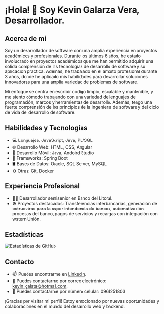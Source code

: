 # ¡Hola! 👋 Soy Kevin Galarza Vera, Desarrollador.

## Acerca de mí
Soy un desarrollador de software con una amplia experiencia en proyectos académicos y profesionales. Durante los últimos 6 años, he estado involucrado en proyectos académicos que me han permitido adquirir una sólida comprensión de las tecnologías de desarrollo de software y su aplicación práctica. Además, he trabajado en el ámbito profesional durante 3 años, donde he aplicado mis habilidades para desarrollar soluciones innovadoras para una amplia variedad de problemas de software.

Mi enfoque se centra en escribir código limpio, escalable y mantenible, y me siento cómodo trabajando con una variedad de lenguajes de programación, marcos y herramientas de desarrollo. Además, tengo una fuerte comprensión de los principios de la ingeniería de software y del ciclo de vida del desarrollo de software.

## Habilidades y Tecnologías
- 💻 Lenguajes: JavaScript, Java, PL/SQL
- 🌐 Desarrollo Web: HTML, CSS, Angular
- 📱 Desarrollo Móvil: Java, Andoird Studio
- 🚀 Frameworks: Spring Boot
- 🛢️ Bases de Datos: Oracle, SQL Server, MySQL
- ⚙️ Otras: Git, Docker

## Experiencia Profesional
- 👨‍💻 Desarrollador semisenior en Banco del Litoral.
- ⚙️ Proyectos destacados: Transferencias interbancarias, generación de estrucutras para la super intendencia de bancos, automatización procesos del banco, pagos de servicios y recargas con integración con wstern Unión.


## Estadísticas
![Estadísticas de GitHub](https://github-readme-stats.vercel.app/api?username=kgalarza&show_icons=true&count_private=true&hide=contribs)

## Contacto
- 📫 Puedes encontrarme en [LinkedIn](https://www.linkedin.com/in/kevin-galarza-vera/).
- 📧 Puedes contactarme por correo electrónico: kevin_galata@hotmail.com.
- 📱 Puedes contactarme por número celular: 0961251803

¡Gracias por visitar mi perfil! Estoy emocionado por nuevas oportunidades y colaboraciones en el mundo del desarrollo web y backend.
